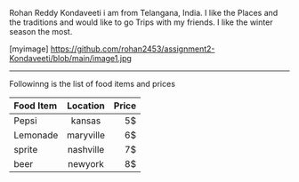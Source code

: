 Rohan Reddy Kondaveeti
i am from Telangana, India. I like the Places and the traditions and would like to go Trips with my friends. I like the winter season the most.

[myimage] https://github.com/rohan2453/assignment2-Kondaveeti/blob/main/image1.jpg


---------------------------------------------------------------------------------------------
Followinng is the list of food items and prices


| Food Item      | Location | Price    |
| :---        |    :----:   |          ---: |
| Pepsi    | kansas      |  5$   |
| Lemonade | maryville   |   6$    |
| sprite   | nashville   |   7$    |
| beer     | newyork     |   8$    |